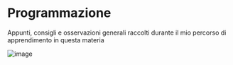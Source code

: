 # Programmazione
Appunti, consigli e osservazioni generali raccolti durante il mio percorso di apprendimento in questa materia

![image](https://github.com/user-attachments/assets/a918c5bd-094c-4a4b-af96-e72c0ed57ec8)

